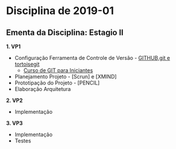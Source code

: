 # Disciplina de 2019-01

## Ementa da Disciplina: Estagio II

**1. VP1**
   - Configuração Ferramenta de Controle de Versão - [GITHUB,git e tortoisegit](https://github.com/mbacefor)
     - [Curso de GIT para Iniciantes](https://www.udemy.com/git-e-github-para-iniciantes/)
   - Planejamento Projeto - [Scrun] e [XMIND]
   - Prototipação do Projeto - [PENCIL]
   - Elaboração Arquitetura
   
**2. VP2**
   - Implementação 
   
**3. VP3**
   - Implementação
   - Testes
